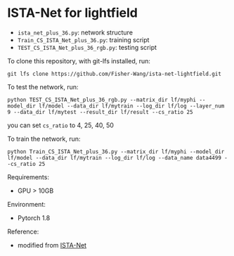 # ISTA-Net for lightfield

- `ista_net_plus_36.py`: network structure
- `Train_CS_ISTA_Net_plus_36.py`: training script
- `TEST_CS_ISTA_Net_plus_36_rgb.py`: testing script

To clone this repository, with git-lfs installed, run:
```shell
git lfs clone https://github.com/Fisher-Wang/ista-net-lightfield.git
```

To test the network, run: 
```shell
python TEST_CS_ISTA_Net_plus_36_rgb.py --matrix_dir lf/myphi --model_dir lf/model --data_dir lf/mytrain --log_dir lf/log --layer_num 9 --data_dir lf/mytest --result_dir lf/result --cs_ratio 25
```
you can set `cs_ratio` to 4, 25, 40, 50

To train the network, run: 
```shell
python Train_CS_ISTA_Net_plus_36.py --matrix_dir lf/myphi --model_dir lf/model --data_dir lf/mytrain --log_dir lf/log --data_name data4499 --cs_ratio 25
```

Requirements:
- GPU > 10GB

Environment:
- Pytorch 1.8

Reference:
- modified from [ISTA-Net](https://github.com/jianzhangcs/ISTA-Net-PyTorch)

